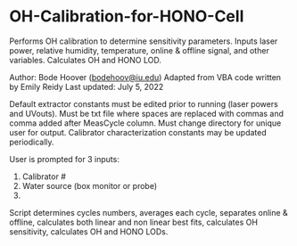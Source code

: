 # OH-Calibration-for-HONO-Cell
Performs OH calibration to determine sensitivity parameters. 
Inputs laser power, relative humidity, temperature, online &amp; offline signal, and other variables. Calculates OH and HONO LOD.

Author: Bode Hoover (bodehoov@iu.edu)
Adapted from VBA code written by Emily Reidy
Last updated: July 5, 2022


Default extractor constants must be edited prior to running (laser powers and UVouts). 
Must be txt file where spaces are replaced with commas and comma added after MeasCycle column.
Must change directory for unique user for output.
Calibrator characterization constants may be updated periodically. 

User is prompted for 3 inputs:
1. Calibrator #
2. Water source (box monitor or probe)
3. 

Script determines cycles numbers, averages each cycle, separates online & offline, calculates both linear and non linear best fits, calculates OH sensitivity, calculates OH and HONO LODs.
